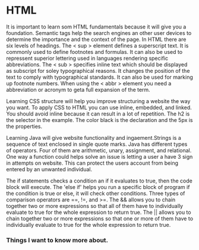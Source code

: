 # HTML

It is important to learn som HTML fundamentals because it will give you a foundation. Semantic tags help the search engines an other user devices to determine the importance and the context of the page. In HTML there are six levels of headings. The < sup > element defines a superscript text. It is commonly used to define footnotes and formulas. It can also be used to repressent superior lettering used in languages rendering specific abbreviations. The < sub > specifies inline text which should be displayed as subscript for soley typographical reasons. It changes the position of the text to comply with typographical standards. It can also be used for marking up footnote numbers. When using the < abbr > element you need a abbreviation or acronym to geta full expansion of the term.

Learning CSS structure will help you improve structuring a website the way you want. To apply CSS to HTML you can use inline, embedded, and linked. You should avoid inline because it can result in a lot of repetition. The h2 is the selector in the example. The color black is the declaration and the 5px is the properties.

Learning Java will give website functionality and ingaement.Strings is a sequence of text enclosed in single quote marks. Java has different types of operators. Four of them are arithmetic, unary, assignment, and relational. One way a function could helps solve an issue is letting a user a have 3 sign in attempts on website. This can protect the users account from being entered by an unwanted individual. 

The if statements checks a condition an if it evaluates to true, then the code block will execute. The 'else if' helps you run a specific block of program if the condition is true or else, it will check other conditions. Three types of comparison operators are ==, !=, and >=.  The && allows you to chain together two or more expressions so that all of them have to individually evaluate to true for the whole expression to return true. The || allows you to chain together two or more expressions so that one or more of them have to individually evaluate to true for the whole expression to return true.

### Things I want to know more about.